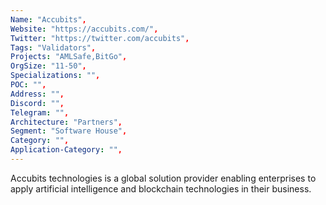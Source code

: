 ```yaml
--- 
Name: "Accubits", 
Website: "https://accubits.com/", 
Twitter: "https://twitter.com/accubits", 
Tags: "Validators",
Projects: "AMLSafe,BitGo",
OrgSize: "11-50",
Specializations: "",
POC: "",
Address: "",
Discord: "",
Telegram: "",
Architecture: "Partners",
Segment: "Software House",
Category: "",
Application-Category: "",
--- 
```

<!--lang:en--> 
Accubits technologies is a global solution provider enabling enterprises to apply artificial intelligence and blockchain technologies in their business.
<!--lang:es--] 
Accubits technologies es un proveedor de soluciones global que permite a las empresas aplicar tecnologías de inteligencia artificial y blockchain en sus negocios.
<!--lang:de--] 
Accubits Technologies ist ein globaler Lösungsanbieter, der es Unternehmen ermöglicht, künstliche Intelligenz und Blockchain-Technologien in ihrem Geschäft einzusetzen.
<!--lang:fr--] 
Accubits technologies est un fournisseur mondial de solutions permettant aux entreprises d'appliquer les technologies d'intelligence artificielle et de blockchain dans leur entreprise.
<!--lang:pl--] 
Accubits technologies to globalny dostawca rozwiązań umożliwiających przedsiębiorstwom stosowanie sztucznej inteligencji i technologii blockchain w swojej działalności.
<!--lang:uk--] 
Accubits technology — це глобальний постачальник рішень, що дозволяє підприємствам застосовувати технології штучного інтелекту та блокчейн у своєму бізнесі.
[!--lang:*--> 
